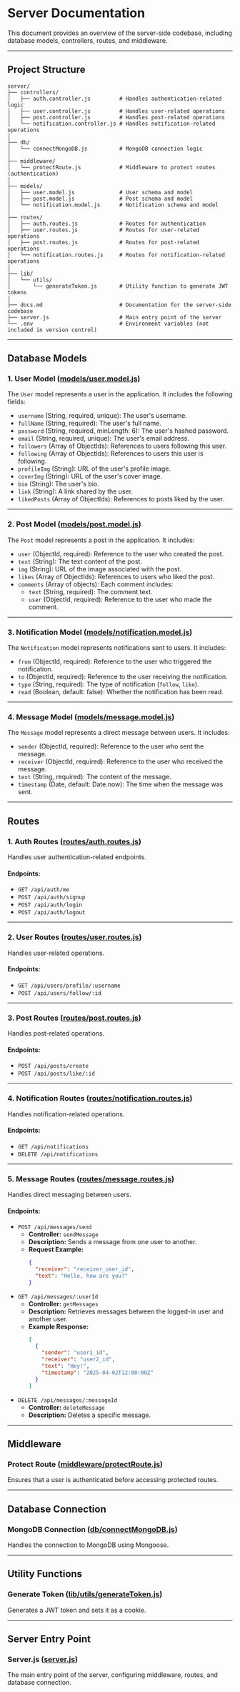 # Server Documentation

This document provides an overview of the server-side codebase, including database models, controllers, routes, and middleware.

---

## Project Structure

```
server/
├── controllers/
│   ├── auth.controller.js         # Handles authentication-related logic
│   ├── user.controller.js         # Handles user-related operations
│   ├── post.controller.js         # Handles post-related operations
│   └── notification.controller.js # Handles notification-related operations
│
├── db/
│   └── connectMongoDB.js          # MongoDB connection logic
│
├── middleware/
│   └── protectRoute.js            # Middleware to protect routes (authentication)
│
├── models/
│   ├── user.model.js              # User schema and model
│   ├── post.model.js              # Post schema and model
│   └── notification.model.js      # Notification schema and model
│
├── routes/
│   ├── auth.routes.js             # Routes for authentication
│   ├── user.routes.js             # Routes for user-related operations
│   ├── post.routes.js             # Routes for post-related operations
│   └── notification.routes.js     # Routes for notification-related operations
│
├── lib/
│   └── utils/
│       └── generateToken.js       # Utility function to generate JWT tokens
│
├── docs.md                        # Documentation for the server-side codebase
├── server.js                      # Main entry point of the server
└── .env                           # Environment variables (not included in version control)
```

---

## Database Models

### 1. **User Model** ([models/user.model.js](server/models/user.model.js))
The `User` model represents a user in the application. It includes the following fields:
- `username` (String, required, unique): The user's username.
- `fullName` (String, required): The user's full name.
- `password` (String, required, minLength: 6): The user's hashed password.
- `email` (String, required, unique): The user's email address.
- `followers` (Array of ObjectIds): References to users following this user.
- `following` (Array of ObjectIds): References to users this user is following.
- `profileImg` (String): URL of the user's profile image.
- `coverImg` (String): URL of the user's cover image.
- `bio` (String): The user's bio.
- `link` (String): A link shared by the user.
- `likedPosts` (Array of ObjectIds): References to posts liked by the user.

---

### 2. **Post Model** ([models/post.model.js](server/models/post.model.js))
The `Post` model represents a post in the application. It includes:
- `user` (ObjectId, required): Reference to the user who created the post.
- `text` (String): The text content of the post.
- `img` (String): URL of the image associated with the post.
- `likes` (Array of ObjectIds): References to users who liked the post.
- `comments` (Array of objects): Each comment includes:
  - `text` (String, required): The comment text.
  - `user` (ObjectId, required): Reference to the user who made the comment.

---

### 3. **Notification Model** ([models/notification.model.js](server/models/notification.model.js))
The `Notification` model represents notifications sent to users. It includes:
- `from` (ObjectId, required): Reference to the user who triggered the notification.
- `to` (ObjectId, required): Reference to the user receiving the notification.
- `type` (String, required): The type of notification (`follow`, `like`).
- `read` (Boolean, default: false): Whether the notification has been read.

---

### 4. **Message Model** ([models/message.model.js](server/models/message.model.js))
The `Message` model represents a direct message between users. It includes:
- `sender` (ObjectId, required): Reference to the user who sent the message.
- `receiver` (ObjectId, required): Reference to the user who received the message.
- `text` (String, required): The content of the message.
- `timestamp` (Date, default: Date.now): The time when the message was sent.

---

## Routes

### 1. **Auth Routes** ([routes/auth.routes.js](server/routes/auth.routes.js))
Handles user authentication-related endpoints.

#### **Endpoints:**
- `GET /api/auth/me`
- `POST /api/auth/signup`
- `POST /api/auth/login`
- `POST /api/auth/logout`

---

### 2. **User Routes** ([routes/user.routes.js](server/routes/user.routes.js))
Handles user-related operations.

#### **Endpoints:**
- `GET /api/users/profile/:username`
- `POST /api/users/follow/:id`

---

### 3. **Post Routes** ([routes/post.routes.js](server/routes/post.routes.js))
Handles post-related operations.

#### **Endpoints:**
- `POST /api/posts/create`
- `POST /api/posts/like/:id`

---

### 4. **Notification Routes** ([routes/notification.routes.js](server/routes/notification.routes.js))
Handles notification-related operations.

#### **Endpoints:**
- `GET /api/notifications`
- `DELETE /api/notifications`

---

### 5. **Message Routes** ([routes/message.routes.js](server/routes/message.routes.js))
Handles direct messaging between users.

#### **Endpoints:**
- `POST /api/messages/send`
  - **Controller:** `sendMessage`
  - **Description:** Sends a message from one user to another.
  - **Request Example:**
    ```json
    {
      "receiver": "receiver_user_id",
      "text": "Hello, how are you?"
    }
    ```
- `GET /api/messages/:userId`
  - **Controller:** `getMessages`
  - **Description:** Retrieves messages between the logged-in user and another user.
  - **Example Response:**
    ```json
    [
      {
        "sender": "user1_id",
        "receiver": "user2_id",
        "text": "Hey!",
        "timestamp": "2025-04-02T12:00:00Z"
      }
    ]
    ```
- `DELETE /api/messages/:messageId`
  - **Controller:** `deleteMessage`
  - **Description:** Deletes a specific message.

---

## Middleware

### **Protect Route** ([middleware/protectRoute.js](server/middleware/protectRoute.js))
Ensures that a user is authenticated before accessing protected routes.

---

## Database Connection

### **MongoDB Connection** ([db/connectMongoDB.js](server/db/connectMongoDB.js))
Handles the connection to MongoDB using Mongoose.

---

## Utility Functions

### **Generate Token** ([lib/utils/generateToken.js](server/lib/utils/generateToken.js))
Generates a JWT token and sets it as a cookie.

---

## Server Entry Point

### **Server.js** ([server.js](server/server.js))
The main entry point of the server, configuring middleware, routes, and database connection.

